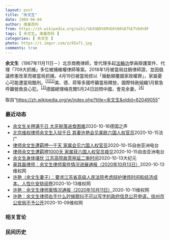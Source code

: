 ```yaml
---
layout: post
title: "余文生"
date: 1989-06-04
author: 维基百科
from: https://zh.wikipedia.org/wiki/%E4%BD%99%E6%96%87%E7%94%9F
tags: [ 余文生, 维基百科 ]
categories: [ 余文生 ]
photo: https://i.imgur.com/zc9Io71.jpg
comments: true
---
```

<div class="mw-parser-output">
<p><b>余文生</b>（1967年11月11日<span class="useeditintro" title="Template:BLP editintro">－</span>）北京商務律師，曾代理多起<a href="/wiki/%E6%B3%95%E8%BC%AA%E5%8A%9F" class="mw-redirect" title="法輪功">法輪功</a>學員辯護案件、代理「709大抓捕」多位被捕維權律師等案。2018年1月被當局註銷律師證，並因倡議修憲改革而被當局抓捕，4月19日被當局控以「煽動顛覆國家政權罪」，家屬憂心可能遭當局酷刑。<sup id="cite_ref-EPO0420_1-0" class="reference"><a href="#cite_note-EPO0420-1">[1]</a></sup><sup id="cite_ref-bbc17_2-0" class="reference"><a href="#cite_note-bbc17-2">[2]</a></sup>美、德、荷等多國呼籲當局釋放，國際特赦組織1月緊急呼籲營救良心犯。<sup id="cite_ref-amnesty_3-0" class="reference"><a href="#cite_note-amnesty-3">[3]</a></sup>德國總理梅克爾5月24日訪問中國，會見余妻。<sup id="cite_ref-4" class="reference"><a href="#cite_note-4">[4]</a></sup>
</p>
</div><noscript><img src="//zh.wikipedia.org/wiki/Special:CentralAutoLogin/start?type=1x1" alt="" title="" width="1" height="1" style="border: none; position: absolute;"></noscript>
<div class="printfooter">取自“<a dir="ltr" href="https://zh.wikipedia.org/w/index.php?title=余文生&amp;oldid=62049055">https://zh.wikipedia.org/w/index.php?title=余文生&amp;oldid=62049055</a>”</div><div id="recent-news"><h3>最近动态</h3><ul><li><a href="https://nodebe4.github.io/waimei/2020-10-16/%E4%BD%99%E6%96%87%E7%94%9F%E5%85%B3%E6%8A%BC%E6%BB%A1%E5%8D%83%E6%97%A5-%E5%A4%A7%E7%89%99%E8%84%B1%E8%90%BD%E8%BF%9B%E9%A3%9F%E5%9B%B0%E9%9A%BE" title="余文生关押满千日 大牙脱落进食困难—— William Yang2020-10-16T06:14:36.470Z 中国维权律师余文生10月15日被中国警方关押满1000天。本周他的辩护律师第二次...">余文生关押满千日 大牙脱落进食困难</a><time>2020-10-16</time><a class="tag">德国之声</a></li>
<li><a href="https://nodebe4.github.io/waimei/2020-10-15/%E5%8C%97%E4%BA%AC%E7%BB%B4%E6%9D%83%E5%BE%8B%E5%B8%88%E4%BD%99%E6%96%87%E7%94%9F%E5%85%A5%E7%8B%B1%E5%8D%83%E6%97%A5-%E5%85%B6%E5%A6%BB%E8%AE%B8%E8%89%B3%E4%BC%9A%E8%A7%81%E7%BE%8E%E6%AC%A7%E5%85%AD%E5%9B%BD%E4%BA%BA%E6%9D%83%E5%AE%98%E5%91%98" title="北京维权律师余文生入狱千日 其妻许艳会见美欧六国人权官员—— 15/10/2020 - 20:39 中国维权律师余文生因“煽动颠覆国家政权”罪被判刑4年，他的妻子许艳在本周二会见美国、加拿大、法...">北京维权律师余文生入狱千日 其妻许艳会见美欧六国人权官员</a><time>2020-10-15</time><a class="tag">法广</a></li>
<li><a href="https://nodebe4.github.io/waimei/2020-10-15/%E5%BE%8B%E5%B8%88%E4%BD%99%E6%96%87%E7%94%9F%E9%81%AD%E7%BE%81%E6%8A%BC%E4%B8%80%E5%8D%83%E5%A4%A9-%E5%AE%B6%E5%B1%9E%E4%BC%9A%E8%A7%81%E5%85%AD%E5%9B%BD%E4%BA%BA%E6%9D%83%E5%AE%98%E5%91%98" title="律师余文生遭羁押一千天 家属会见六国人权官员—— &nbsp; 今年10月15日是中国维权律师余文生遭当局羁押第一千天的日子。余文生去年被当局判处四年有期徒刑后，目前健康状况持续恶化，上诉过程也一波三折。...">律师余文生遭羁押一千天   家属会见六国人权官员</a><time>2020-10-15</time><a class="tag">自由亚洲电台</a></li>
<li><a href="https://nodebe4.github.io/waimei/2020-10-15/%E5%BE%8B%E5%B8%88%E4%BD%99%E6%96%87%E7%94%9F%E9%81%AD%E7%BE%81%E6%8A%BC1000%E5%A4%A9-%E5%AE%B6%E5%B1%9E%E8%8E%B7%E5%85%AD%E5%9B%BD%E4%BA%BA%E6%9D%83%E5%AE%98%E5%91%98%E6%8E%A5%E8%A7%81" title="律师余文生遭羁押1000天 家属获六国人权官员接见—— &nbsp; 10月15日，是中国维权律师余文生遭当局羁押第1000天的日子。余文生去年被当局判处4年有期徒刑后，目前健康状况持续恶化，上诉过程也一...">律师余文生遭羁押1000天   家属获六国人权官员接见</a><time>2020-10-15</time><a class="tag">自由亚洲电台</a></li>
<li><a href="https://nodebe4.github.io/waimei/2020-10-13/%E4%BD%99%E6%96%87%E7%94%9F%E8%BA%AB%E4%BD%93%E5%A0%AA%E5%BF%A7-%E6%B1%9F%E8%8B%8F%E9%AB%98%E9%99%A2%E6%95%85%E6%84%8F%E6%8B%96%E5%BB%B6%E4%BA%8C%E5%AE%A1%E6%97%B6%E9%97%B4" title="余文生身体堪忧 江苏高院故意拖延二审时间—— 【大纪元2020年10月13日讯】（大纪元记者洪宁采访报导）中国维权律师余文生被中共秘密判决后提出上诉，案件进入二审阶段，但徐州高院有意拖延时间并刁...">余文生身体堪忧 江苏高院故意拖延二审时间</a><time>2020-10-13</time><a class="tag">大纪元</a></li>
<li><a href="https://nodebe4.github.io/waimei/2020-10-13/%E8%94%BA%E5%85%B6%E7%A3%8A%E5%BE%8B%E5%B8%88-%E4%BD%99%E6%96%87%E7%94%9F%E5%BE%8B%E5%B8%88%E6%A1%88%E4%BB%B6%E6%83%85%E5%86%B5%E8%BF%9B%E5%B1%95%E9%80%9A%E6%8A%A5-2020%E5%B9%B410%E6%9C%8813%E6%97%A5" title="蔺其磊律师：余文生律师案件情况进展通报（2020年10月13日）—— 2020年10月13日上午我们在徐州市看守所会见了余文生律师两个小时，除了简单的谈了二审辩护的问题，大部分时间是对余文生律师...">蔺其磊律师：余文生律师案件情况进展通报（2020年10月13日）</a><time>2020-10-13</time><a class="tag">维权网</a></li>
<li><a href="https://nodebe4.github.io/waimei/2020-10-13/%E8%AE%B8%E8%89%B3-%E4%BD%99%E6%96%87%E7%94%9F%E5%A6%BB%E5%AD%90-%E8%A6%81%E6%B1%82%E6%B1%9F%E8%8B%8F%E7%9C%81%E9%AB%98%E7%BA%A7%E4%BA%BA%E6%B0%91%E6%B3%95%E9%99%A2%E8%80%83%E8%99%91%E8%BE%A9%E6%8A%A4%E5%BE%8B%E5%B8%88%E6%97%B6%E9%97%B4%E5%92%8C%E7%BB%8F%E6%B5%8E%E6%88%90%E6%9C%AC-%E4%BA%BA%E6%80%A7%E5%8C%96%E5%AE%89%E6%8E%92%E9%98%85%E5%8D%B7" title="许艳（余文生妻子）：要求江苏省高级人民法院考虑辩护律师时间和经济成本、人性化安排阅卷—— 卢思位律师，2020年10月12日，在江苏省高级人民法院，复制光盘，法院中午12点至2点下班不让复制，下...">许艳（余文生妻子）：要求江苏省高级人民法院考虑辩护律师时间和经济成本、人性化安排阅卷</a><time>2020-10-13</time><a class="tag">维权网</a></li>
<li><a href="https://nodebe4.github.io/waimei/2020-10-11/%E8%AE%B8%E8%89%B3-%E4%BD%99%E6%96%87%E7%94%9F%E5%BE%8B%E5%B8%88%E6%A1%88%E6%83%85%E5%86%B5%E9%80%9A%E6%8A%A5-2020%E5%B9%B410%E6%9C%8811%E6%97%A5" title="许艳：余文生律师案情况通报（2020年10月11日）—— 二审辩护人卢思位律师，今天到达南京市。 10月12日，卢思位律师，将到江苏省高级人民法院，要求复制余文生律师案光盘。 这是余文生律师不服...">许艳：余文生律师案情况通报（2020年10月11日）</a><time>2020-10-11</time><a class="tag">维权网</a></li>
<li><a href="https://nodebe4.github.io/waimei/2020-10-09/%E8%AE%B8%E8%89%B3-%E4%BD%99%E6%96%87%E7%94%9F%E5%BE%8B%E5%B8%88%E5%8F%B3%E6%89%8B%E4%BB%80%E4%B9%88%E6%97%B6%E5%80%99%E9%A2%A4%E6%8A%96%E4%B8%8D%E5%8F%AF%E4%BB%A5%E5%86%99%E5%AD%97%E7%9A%84%E6%94%BF%E5%BA%9C%E4%BF%A1%E6%81%AF%E5%85%AC%E5%BC%80%E7%94%B3%E8%AF%B7-%E5%BE%90%E5%B7%9E%E5%B8%82%E5%85%AC%E5%AE%89%E5%B1%80%E4%B8%8D%E4%BA%88%E5%85%AC%E5%BC%80" title="许艳：余文生律师右手什么时候颤抖不可以写字的政府信息公开申请，徐州市公安局不予公开—— 余文生律师右手什么时候颤抖不可以写字的政府信息公开申请，徐州市公安局不予公开。 公安机关除了是司法部门也是...">许艳：余文生律师右手什么时候颤抖不可以写字的政府信息公开申请，徐州市公安局不予公开</a><time>2020-10-09</time><a class="tag">维权网</a></li>
</ul></div><div id="open-opinion"><h3>相关言论</h3><ul></ul></div><div id="mjls-record"><h3>民间历史</h3><ul></ul></div>